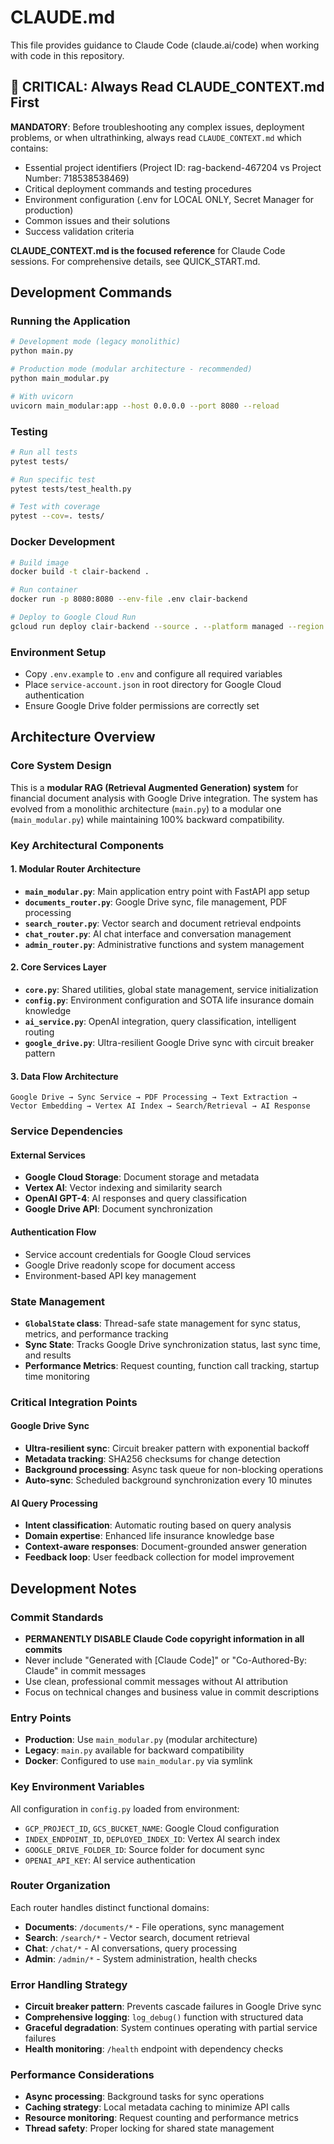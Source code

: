 # CLAUDE.md

This file provides guidance to Claude Code (claude.ai/code) when working with code in this repository.

## 🚨 CRITICAL: Always Read CLAUDE_CONTEXT.md First

**MANDATORY**: Before troubleshooting any complex issues, deployment problems, or when ultrathinking, always read `CLAUDE_CONTEXT.md` which contains:
- Essential project identifiers (Project ID: rag-backend-467204 vs Project Number: 718538538469)
- Critical deployment commands and testing procedures
- Environment configuration (.env for LOCAL ONLY, Secret Manager for production)
- Common issues and their solutions
- Success validation criteria

**CLAUDE_CONTEXT.md is the focused reference** for Claude Code sessions. For comprehensive details, see QUICK_START.md.

## Development Commands

### Running the Application
```bash
# Development mode (legacy monolithic)
python main.py

# Production mode (modular architecture - recommended)
python main_modular.py

# With uvicorn
uvicorn main_modular:app --host 0.0.0.0 --port 8080 --reload
```

### Testing
```bash
# Run all tests
pytest tests/

# Run specific test
pytest tests/test_health.py

# Test with coverage
pytest --cov=. tests/
```

### Docker Development
```bash
# Build image
docker build -t clair-backend .

# Run container
docker run -p 8080:8080 --env-file .env clair-backend

# Deploy to Google Cloud Run
gcloud run deploy clair-backend --source . --platform managed --region us-central1
```

### Environment Setup
- Copy `.env.example` to `.env` and configure all required variables
- Place `service-account.json` in root directory for Google Cloud authentication
- Ensure Google Drive folder permissions are correctly set

## Architecture Overview

### Core System Design
This is a **modular RAG (Retrieval Augmented Generation) system** for financial document analysis with Google Drive integration. The system has evolved from a monolithic architecture (`main.py`) to a modular one (`main_modular.py`) while maintaining 100% backward compatibility.

### Key Architectural Components

#### 1. **Modular Router Architecture**
- **`main_modular.py`**: Main application entry point with FastAPI app setup
- **`documents_router.py`**: Google Drive sync, file management, PDF processing
- **`search_router.py`**: Vector search and document retrieval endpoints
- **`chat_router.py`**: AI chat interface and conversation management  
- **`admin_router.py`**: Administrative functions and system management

#### 2. **Core Services Layer**
- **`core.py`**: Shared utilities, global state management, service initialization
- **`config.py`**: Environment configuration and SOTA life insurance domain knowledge
- **`ai_service.py`**: OpenAI integration, query classification, intelligent routing
- **`google_drive.py`**: Ultra-resilient Google Drive sync with circuit breaker pattern

#### 3. **Data Flow Architecture**
```
Google Drive → Sync Service → PDF Processing → Text Extraction → 
Vector Embedding → Vertex AI Index → Search/Retrieval → AI Response
```

### Service Dependencies

#### External Services
- **Google Cloud Storage**: Document storage and metadata
- **Vertex AI**: Vector indexing and similarity search
- **OpenAI GPT-4**: AI responses and query classification
- **Google Drive API**: Document synchronization

#### Authentication Flow
- Service account credentials for Google Cloud services
- Google Drive readonly scope for document access
- Environment-based API key management

### State Management
- **`GlobalState` class**: Thread-safe state management for sync status, metrics, and performance tracking
- **Sync State**: Tracks Google Drive synchronization status, last sync time, and results
- **Performance Metrics**: Request counting, function call tracking, startup time monitoring

### Critical Integration Points

#### Google Drive Sync
- **Ultra-resilient sync**: Circuit breaker pattern with exponential backoff
- **Metadata tracking**: SHA256 checksums for change detection
- **Background processing**: Async task queue for non-blocking operations
- **Auto-sync**: Scheduled background synchronization every 10 minutes

#### AI Query Processing
- **Intent classification**: Automatic routing based on query analysis
- **Domain expertise**: Enhanced life insurance knowledge base
- **Context-aware responses**: Document-grounded answer generation
- **Feedback loop**: User feedback collection for model improvement

## Development Notes

### Commit Standards
- **PERMANENTLY DISABLE Claude Code copyright information in all commits**
- Never include "Generated with [Claude Code]" or "Co-Authored-By: Claude" in commit messages  
- Use clean, professional commit messages without AI attribution
- Focus on technical changes and business value in commit descriptions

### Entry Points
- **Production**: Use `main_modular.py` (modular architecture)
- **Legacy**: `main.py` available for backward compatibility
- **Docker**: Configured to use `main_modular.py` via symlink

### Key Environment Variables
All configuration in `config.py` loaded from environment:
- `GCP_PROJECT_ID`, `GCS_BUCKET_NAME`: Google Cloud configuration
- `INDEX_ENDPOINT_ID`, `DEPLOYED_INDEX_ID`: Vertex AI search index
- `GOOGLE_DRIVE_FOLDER_ID`: Source folder for document sync
- `OPENAI_API_KEY`: AI service authentication

### Router Organization
Each router handles distinct functional domains:
- **Documents**: `/documents/*` - File operations, sync management
- **Search**: `/search/*` - Vector search, document retrieval
- **Chat**: `/chat/*` - AI conversations, query processing  
- **Admin**: `/admin/*` - System administration, health checks

### Error Handling Strategy
- **Circuit breaker pattern**: Prevents cascade failures in Google Drive sync
- **Comprehensive logging**: `log_debug()` function with structured data
- **Graceful degradation**: System continues operating with partial service failures
- **Health monitoring**: `/health` endpoint with dependency checks

### Performance Considerations
- **Async processing**: Background tasks for sync operations
- **Caching strategy**: Local metadata caching to minimize API calls
- **Resource monitoring**: Request counting and performance metrics
- **Thread safety**: Proper locking for shared state management